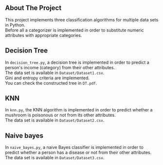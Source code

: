 ## About The Project

This project implements three classification algorithms for multiple data sets in Python. <br>
Before all a categorizer is implemented in order to substitute numeric attributes with appropriate categories.  <br>

## Decision Tree

In `decision_tree.py`, a decision tree is implemented in order to predict a person's income (category) from their other attributes. <br>
The data set is available in `Dataset/Dataset1.csv`.<br>
Gini and entropy criteria are implemented.<br>
You can check the constructed tree in `DT.pdf`.

## KNN

In `knn.py`, the KNN algorithm is implemented in order to predict whether a mushroom is ‫‪poisonous‬‬ or not from its other attributes. <br>
The data set is available in `Dataset/Dataset2.csv`.

## Naive bayes

In `naive_bayes.py`, a naive Bayes classifier is implemented in order to predict whether a person has a disease‬ or not from their other attributes. <br>
The data set is available in `Dataset/Dataset3.csv`.
